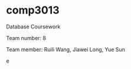 comp3013
========

Database Coursework

Team number: 8

Team member: Ruili Wang, Jiawei Long, Yue Sun

e
